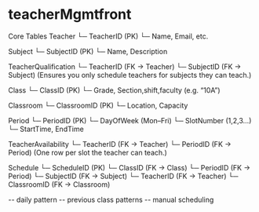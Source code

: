 # teacherMgmtfront
Core Tables
Teacher
└─ TeacherID (PK)
└─ Name, Email, etc.

Subject
└─ SubjectID (PK)
└─ Name, Description

TeacherQualification
└─ TeacherID (FK → Teacher)
└─ SubjectID (FK → Subject)
(Ensures you only schedule teachers for subjects they can teach.)

Class
└─ ClassID (PK)
└─ Grade, Section,shift,faculty (e.g. “10A”)

Classroom
└─ ClassroomID (PK)
└─ Location, Capacity

Period
└─ PeriodID (PK)
└─ DayOfWeek (Mon–Fri)
└─ SlotNumber (1,2,3…)
└─ StartTime, EndTime

TeacherAvailability
└─ TeacherID (FK → Teacher)
└─ PeriodID (FK → Period)
(One row per slot the teacher can teach.)

Schedule
└─ ScheduleID (PK)
└─ ClassID (FK → Class)
└─ PeriodID (FK → Period)
└─ SubjectID (FK → Subject)
└─ TeacherID (FK → Teacher)
└─ ClassroomID (FK → Classroom)


--  daily pattern 
-- previous class patterns 
-- manual scheduling 
